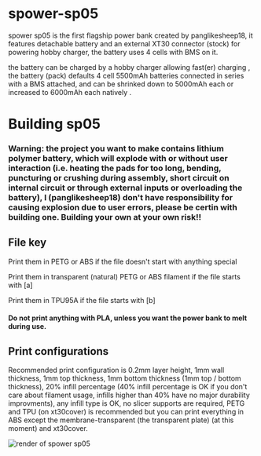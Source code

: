 # spower-sp05

<!--panglikesheep18 made the case, the rest are from others-->
spower sp05 is the first flagship power bank created by panglikesheep18, it features detachable battery and an external XT30 connector (stock) for powering hobby charger, the battery uses 4 cells with BMS on it.

the battery can be charged by a hobby charger allowing fast(er) charging <!--or be used for connecting hobby chargers directly without the body-->, the battery (pack) defaults 4 cell 5500mAh batteries connected in series with a BMS attached, and can be shrinked down to 5000mAh each or increased to 6000mAh each natively <!--idk why but it is all because i bought the cells in wrong capacity thinking that it had the same dimensions as previous but got it so wrong the pack enclousure had to be redesigned-->.

# Building sp05

### Warning: the project you want to make contains lithium polymer battery, which will explode <!-- mostly --> with or <!--rarely--> without user interaction (i.e. heating the pads for too long, bending, puncturing or crushing during assembly, short circuit on internal circuit or through external inputs or overloading the battery), I (panglikesheep18) <!--[[We]]--> don't have responsibility for causing explosion due to user errors, please be certin with building one. Building your own at your own risk!!

## File key
Print them in PETG or ABS if the file doesn't start with anything special

Print them in transparent (natural) PETG or ABS filament if the file starts with [a]   <!-- for "old-version" print them in PETG-->

Print them in TPU95A if the file starts with [b]    <!--(unless you want to risk the connector touching the contacts or don't add the connector)-->

#### Do not print anything with PLA, unless you want the power bank to melt during use.

## Print configurations

Recommended print configuration is 0.2mm layer height, 1mm wall thickness, 1mm top thickness, 1mm bottom thickness (1mm top / bottom thickness), 20% infill percentage (40% infill percentage is OK if you don't care about filament usage, infills higher than 40% have no major durability improvments), any infill type is OK, no slicer supports are required, PETG and TPU (on xt30cover) is recommended but you can print everything in ABS except the membrane-transparent (the transparent plate) (at this moment) and xt30cover.

<!-- Stock (mine) has 2 USB-A outputs with 12V-18W max. using only one port, 20V-60W max. on USB-C input / output port using only this port and a Micro-USB input connector with 12V-18W max. -->

<!-- images -->
<!--![render of spower sp05](https://user-images.githubusercontent.com/94123276/141441973-5969a629-3a23-494b-94b5-24d6e7739845.png)-->
![render of spower sp05](https://user-images.githubusercontent.com/94123276/145663791-a466c1f9-6a45-48b0-940e-74b780550f10.png)

